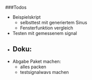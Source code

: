 ###Todos

- Beispielskript
  - selbsttest mit generiertem Sinus
  - Fensterfunktion vergleich
- Testen mit gemessenem signal
- Doku:
  -
- Abgabe Paket machen:
  - alles packen
  - testsignalwavs machen
